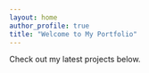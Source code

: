 ```yaml
---
layout: home
author_profile: true
title: "Welcome to My Portfolio"
---
```


Check out my latest projects below.

